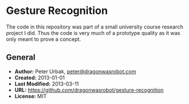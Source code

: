 Gesture Recognition
===================

The code in this repository was part of a small university course research project I did.
Thus the code is very much of a prototype quality as it was only meant to prove a concept.

## General

- **Author:** Peter Urbak, peter@dragonwasrobot.com
- **Created:** 2013-01-01
- **Last Modified:** 2013-03-11
- **URL:** https://github.com/dragonwasrobot/gesture-recognition
- **License:** MIT
